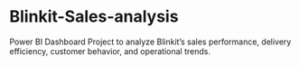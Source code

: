 # Blinkit-Sales-analysis
Power BI Dashboard Project to analyze Blinkit’s sales performance, delivery efficiency, customer behavior, and operational trends.
